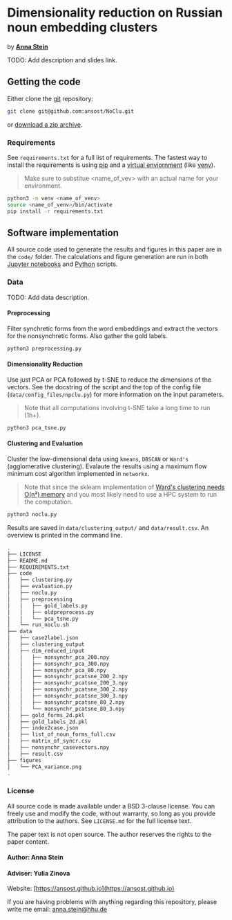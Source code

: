# Dimensionality reduction on Russian noun embedding clusters

by [**Anna Stein**](https://ansost.github.io)

TODO: Add description and slides link.

## Getting the code

Either clone the [git](https://git-scm.com/) repository:

```sh
git clone git@github.com:ansost/NoClu.git
```

or [download a zip archive](https://github.com/ansost/NoClu/archive/refs/heads/main.zip).

### Requirements

See `requirements.txt` for a full list of requirements.
The fastest way to install the requirements is using [pip](https://packaging.python.org/en/latest/tutorials/installing-packages/#use-pip-for-installing) and a [virtual enviornment](https://docs.python.org/3/tutorial/venv.html) (like [venv](https://docs.python.org/3/library/venv.html)).
> Make sure to substitue <name_of_vev> with an actual name for your environment.

```sh
python3 -m venv <name_of_venv>
source <name_of_venv>/bin/activate
pip install -r requirements.txt
```

## Software implementation

All source code used to generate the results and figures in this paper are in the `code/` folder.
The calculations and figure generation are run in both [Jupyter notebooks](http://jupyter.org/) and [Python](https://www.python.org/) scripts.

### Data

TODO: Add data description.

#### Preprocessing

Filter synchretic forms from the word embeddings and extract the vectors for the nonsynchretic forms. Also gather the gold labels.

```sh
python3 preprocessing.py
```

#### Dimensionality Reduction

Use just PCA or PCA followed by t-SNE to reduce the dimensions of the vectors. See the docstring of the script and the top of the config file (`data/config_files/npclu.py`) for more information on the input parameters.
> Note that all computations involving t-SNE take a long time to run (1h+).

```sh
python3 pca_tsne.py
```

#### Clustering and Evaluation

Cluster the low-dimensional data using `kmeans`, `DBSCAN` or `Ward's` (agglomerative clustering). Evalaute the results using a maximum flow minimum cost algorithm implemented in `networkx`.
> Note that since the sklearn implementation of [Ward's clustering needs O(n²) memory](https://stackoverflow.com/questions/55316093/memory-error-while-doing-hierarchical-clustering) and you most likely need to use a HPC system to run the computation.

```sh
python3 noclu.py
```

Results are saved in `data/clustering_output/` and `data/result.csv`. An overview is printed in the command line.

```bash
.
├── LICENSE
├── README.md
├── REQUIREMENTS.txt
├── code 
│   ├── clustering.py
│   ├── evaluation.py
│   ├── noclu.py
│   ├── preprocessing
│   │   ├── gold_labels.py
│   │   ├── oldpreprocess.py
│   │   └── pca_tsne.py
│   └── run_noclu.sh
├── data
│   ├── case2label.json
│   ├── clustering_output
│   ├── dim_reduced_input
│   │   ├── nonsynchr_pca_200.npy
│   │   ├── nonsynchr_pca_300.npy
│   │   ├── nonsynchr_pca_80.npy
│   │   ├── nonsynchr_pcatsne_200_2.npy
│   │   ├── nonsynchr_pcatsne_200_3.npy
│   │   ├── nonsynchr_pcatsne_300_2.npy
│   │   ├── nonsynchr_pcatsne_300_3.npy
│   │   ├── nonsynchr_pcatsne_80_2.npy
│   │   └── nonsynchr_pcatsne_80_3.npy
│   ├── gold_forms_2d.pkl
│   ├── gold_labels_2d.pkl
│   ├── index2case.json
│   ├── list_of_noun_forms_full.csv
│   ├── matrix_of_syncr.csv
│   ├── nonsynchr_casevectors.npy
│   ├── result.csv
├── figures
│   └── PCA_variance.png
.
```

### License

All source code is made available under a BSD 3-clause license. You can freely
use and modify the code, without warranty, so long as you provide attribution
to the authors. See `LICENSE.md` for the full license text.

The paper text is not open source. The author reserves the rights to the
paper content.

#### Author: **Anna Stein**

#### Adviser: Yulia Zinova

Website: [https://ansost.github.io](https://ansost.github.io)

If you are having problems with anything regarding this repository, please write me email: [anna.stein@hhu.de](mailto:anna.stein@hhu.de)
